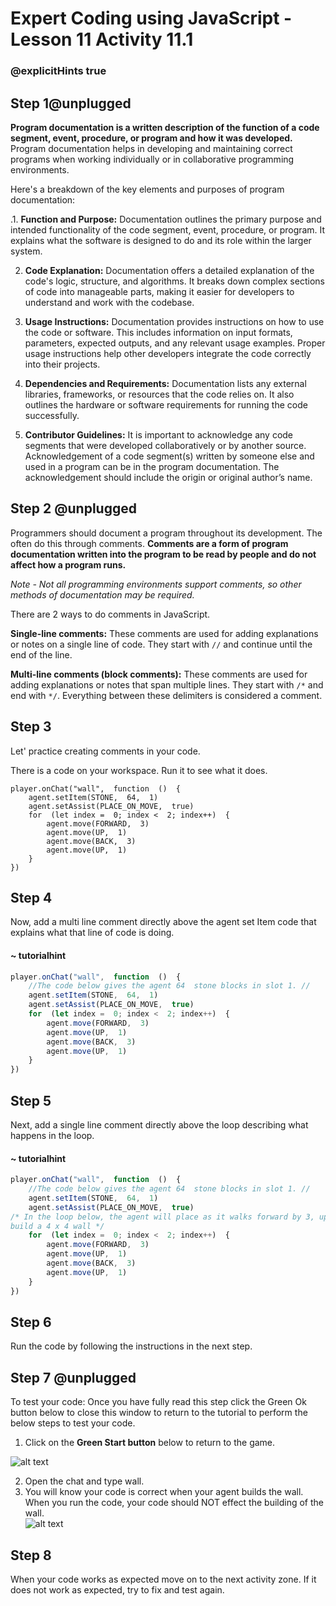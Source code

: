 # Expert Coding using JavaScript - Lesson 11 Activity 11.1
### @explicitHints true

## Step 1@unplugged

**Program documentation is a written description of the function of a code segment, event, procedure, or program and how it was developed.**
Program documentation helps in developing and maintaining correct programs when working individually or in collaborative programming environments.

Here's a breakdown of the key elements and purposes of program documentation:

.1.  **Function and Purpose:** Documentation outlines the primary purpose and intended functionality of the code segment, event, procedure, or program. It explains what the software is designed to do and its role within the larger system.
    
2.  **Code Explanation:** Documentation offers a detailed explanation of the code's logic, structure, and algorithms. It breaks down complex sections of code into manageable parts, making it easier for developers to understand and work with the codebase.
    
3.  **Usage Instructions:** Documentation provides instructions on how to use the code or software. This includes information on input formats, parameters, expected outputs, and any relevant usage examples. Proper usage instructions help other developers integrate the code correctly into their projects.
    
4.  **Dependencies and Requirements:** Documentation lists any external libraries, frameworks, or resources that the code relies on. It also outlines the hardware or software requirements for running the code successfully. 

5. **Contributor Guidelines:**
It is important to acknowledge any code segments that were developed collaboratively or by another source. Acknowledgement of a code segment(s) written by someone else and used in a program can be in the program documentation. The acknowledgement should include the origin or original author’s name.
    
  

## Step 2 @unplugged
Programmers should document a program throughout its development. The often do this through comments. 
**Comments are a form of program documentation written into the program to be read by people and do not affect how a program runs.**

*Note  - Not all programming environments support comments, so other methods of documentation may be required.*

There are 2 ways to do comments in JavaScript. 

**Single-line comments:** These comments are used for adding explanations or notes on a single line of code. They start with `//` and continue until the end of the line.

**Multi-line comments (block comments):** These comments are used for adding explanations or notes that span multiple lines. They start with `/*` and end with `*/`. Everything between these delimiters is considered a comment.

## Step 3

Let' practice creating comments in your code. 

There is a code on your workspace.  Run it to see what it does. 

```template
player.onChat("wall",  function  ()  {
	agent.setItem(STONE,  64,  1)
	agent.setAssist(PLACE_ON_MOVE,  true)
	for  (let index =  0; index <  2; index++)  {
		agent.move(FORWARD,  3)
		agent.move(UP,  1)
		agent.move(BACK,  3)
		agent.move(UP,  1)
	}
})

```

## Step 4

Now, add a multi line comment directly above the agent set Item code that explains what that line of code is doing. 

#### ~ tutorialhint

```javascript
player.onChat("wall",  function  ()  {
	//The code below gives the agent 64  stone blocks in slot 1. //
	agent.setItem(STONE,  64,  1)
	agent.setAssist(PLACE_ON_MOVE,  true)
	for  (let index =  0; index <  2; index++)  {
		agent.move(FORWARD,  3)
		agent.move(UP,  1)
		agent.move(BACK,  3)
		agent.move(UP,  1)
	}
})

```

## Step 5

Next, add a single line comment directly above the loop describing what happens in the loop. 

#### ~ tutorialhint
```javascript
player.onChat("wall",  function  ()  {
	//The code below gives the agent 64  stone blocks in slot 1. //
	agent.setItem(STONE,  64,  1)
	agent.setAssist(PLACE_ON_MOVE,  true)
/* In the loop below, the agent will place as it walks forward by 3, up by 1, back by 3, and then up by 1 to build a wall. It will repeat those steps 2 times and
build a 4 x 4 wall */
	for  (let index =  0; index <  2; index++)  {
		agent.move(FORWARD,  3)
		agent.move(UP,  1)
		agent.move(BACK,  3)
		agent.move(UP,  1)
	}
})

```

## Step 6

Run the code by following the instructions in the next step.

## Step 7 @unplugged

To test your code:
Once you have fully read this step click the Green Ok button below to close this window to return to the tutorial to perform the below steps to test your code.

1. Click on the **Green Start button** below to return to the game.

  

![alt text](https://expertjs.codingcredentials.com/Lesson1/1.1/1.JPG?raw=true  "Start")

2. Open the chat and type wall.  
3. You will know your code is correct when your agent builds the wall.  When you run the code, your code should NOT effect the building of the wall.  
![alt text](https://expertjs.codingcredentials.com/Lesson11/11.1/11.1.png?raw=true  "code")

## Step 8

When your code works as expected move on to the next activity zone.
If it does not work as expected, try to fix and test again.
